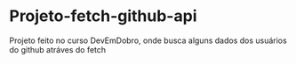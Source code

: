 # Projeto-fetch-github-api

Projeto feito no curso DevEmDobro, onde busca alguns dados dos usuários do github atráves do fetch


